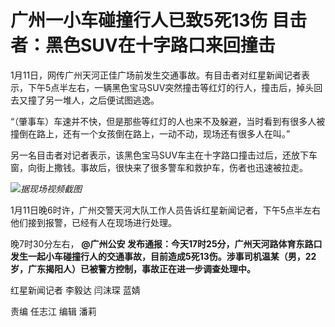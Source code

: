 # 广州一小车碰撞行人已致5死13伤 目击者：黑色SUV在十字路口来回撞击

1月11日，网传广州天河正佳广场前发生交通事故。有目击者对红星新闻记者表示，下午5点半左右，一辆黑色宝马SUV突然撞击等红灯的行人，撞击后，掉头回去又撞了另一堆人，之后便试图逃逸。

“（肇事车）车速并不快，但是那些等红灯的人也来不及躲避，当时看到有很多人被撞倒在路上，还有一个女孩倒在路上，一动不动，现场还有很多人在叫。”

另一名目击者对记者表示，该黑色宝马SUV车主在十字路口撞击过后，还放下车窗，向街上撒钱。事故后，很快来了很多警车和救护车，伤者也迅速被拉走。

![](https://inews.gtimg.com/news_bt/ODVIukNB5rThE54LoiepPRs-KhAGENmawKnfzSGXICrhUAA/1000)_据现场视频截图_

1月11日晚6时许，广州交警天河大队工作人员告诉红星新闻记者，下午5点半左右他们接到报警，已经有人在现场进行处理。

晚7时30分左右， **@广州公安
发布通报：今天17时25分，广州天河路体育东路口发生一起小车碰撞行人的交通事故，目前造成5死13伤。涉事司机温某（男，22岁，广东揭阳人）已被警方控制，事故正在进一步调查处理中。**

红星新闻记者 李毅达 闫沫琛 蓝婧

责编 任志江 编辑 潘莉

